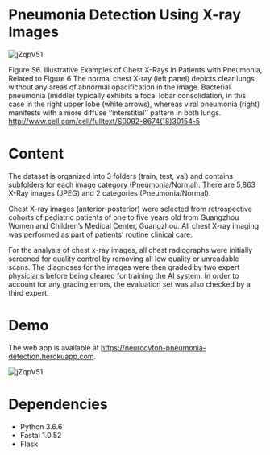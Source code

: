 # Pneumonia Detection Using X-ray Images

![jZqpV51](https://user-images.githubusercontent.com/37177883/56046385-b02ff300-5d75-11e9-9439-dc964bf3fb22.png)

Figure S6. Illustrative Examples of Chest X-Rays in Patients with Pneumonia, Related to Figure 6 The normal chest X-ray (left panel) depicts clear lungs without any areas of abnormal opacification in the image. Bacterial pneumonia (middle) typically exhibits a focal lobar consolidation, in this case in the right upper lobe (white arrows), whereas viral pneumonia (right) manifests with a more diffuse ‘‘interstitial’’ pattern in both lungs. http://www.cell.com/cell/fulltext/S0092-8674(18)30154-5

# Content

The dataset is organized into 3 folders (train, test, val) and contains subfolders for each image category (Pneumonia/Normal). There are 5,863 X-Ray images (JPEG) and 2 categories (Pneumonia/Normal).

Chest X-ray images (anterior-posterior) were selected from retrospective cohorts of pediatric patients of one to five years old from Guangzhou Women and Children’s Medical Center, Guangzhou. All chest X-ray imaging was performed as part of patients’ routine clinical care.

For the analysis of chest x-ray images, all chest radiographs were initially screened for quality control by removing all low quality or unreadable scans. The diagnoses for the images were then graded by two expert physicians before being cleared for training the AI system. In order to account for any grading errors, the evaluation set was also checked by a third expert.

# Demo

The web app is available at https://neurocyton-pneumonia-detection.herokuapp.com.


![jZqpV51](https://i.imgur.com/sAJyuCr.png)

# Dependencies

* Python 3.6.6
* Fastai 1.0.52 
* Flask 
